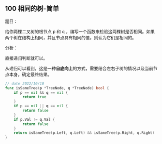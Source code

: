 ## 100 相同的树-简单

题目：

给你两棵二叉树的根节点 p 和 q ，编写一个函数来检验这两棵树是否相同。如果两个树在结构上相同，并且节点具有相同的值，则认为它们是相同的。



分析：

直接递归判断就可以。

从递归可以看到，这是一种**自底向上**的方式，需要结合左右子树的情况以及当前节点本身，确定最终结果。

```go
// date 2022/10/10
func isSameTree(p *TreeNode, q *TreeNode) bool {
    if p == nil && q == nil {
        return true
    }
    if p == nil || q == nil {
        return false
    }
    if p.Val != q.Val {
        return false
    }
    return isSameTree(p.Left, q.Left) && isSameTree(p.Right, q.Right)
}
```

